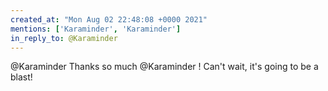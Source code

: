```yaml
---
created_at: "Mon Aug 02 22:48:08 +0000 2021"
mentions: ['Karaminder', 'Karaminder']
in_reply_to: @Karaminder
---
```


@Karaminder Thanks so much @Karaminder ! Can't wait, it's going to be a blast!